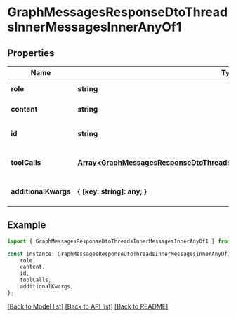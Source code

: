 # GraphMessagesResponseDtoThreadsInnerMessagesInnerAnyOf1


## Properties

Name | Type | Description | Notes
------------ | ------------- | ------------- | -------------
**role** | **string** | Message role | [default to undefined]
**content** | **string** | Message content | [default to undefined]
**id** | **string** | Message ID | [optional] [default to undefined]
**toolCalls** | [**Array&lt;GraphMessagesResponseDtoThreadsInnerMessagesInnerAnyOf1ToolCallsInner&gt;**](GraphMessagesResponseDtoThreadsInnerMessagesInnerAnyOf1ToolCallsInner.md) | Tool calls in the message | [optional] [default to undefined]
**additionalKwargs** | **{ [key: string]: any; }** | Additional message metadata | [optional] [default to undefined]

## Example

```typescript
import { GraphMessagesResponseDtoThreadsInnerMessagesInnerAnyOf1 } from './api';

const instance: GraphMessagesResponseDtoThreadsInnerMessagesInnerAnyOf1 = {
    role,
    content,
    id,
    toolCalls,
    additionalKwargs,
};
```

[[Back to Model list]](../README.md#documentation-for-models) [[Back to API list]](../README.md#documentation-for-api-endpoints) [[Back to README]](../README.md)
